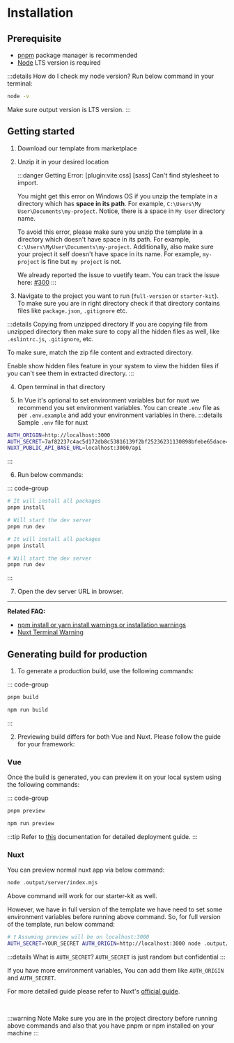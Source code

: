# Installation

## Prerequisite

- [pnpm](https://pnpm.io/) package manager is recommended
- [Node](https://nodejs.org/) LTS version is required

:::details How do I check my node version?
Run below command in your terminal:

```bash
node -v
```

Make sure output version is LTS version.
:::

## Getting started

1. Download our template from marketplace
2. Unzip it in your desired location

    :::danger Getting Error: [plugin:vite:css] [sass] Can't find stylesheet to import.

    You might get this error on Windows OS if you unzip the template in a directory which has **space in its path**. For example, `C:\Users\My User\Documents\my-project`. Notice, there is a space in `My User` directory name.

    To avoid this error, please make sure you unzip the template in a directory which doesn't have space in its path. For example, `C:\Users\MyUser\Documents\my-project`. Additionally, also make sure your project it self doesn't have space in its name. For example, `my-project` is fine but `my project` is not.

    We already reported the issue to vuetify team. You can track the issue here: [#300](https://github.com/vuetifyjs/vuetify-loader/issues/300)
    :::

3. Navigate to the project you want to run (`full-version` or `starter-kit`). To make sure you are in right directory check if that directory contains files like `package.json`, `.gitignore` etc.

:::details Copying from unzipped directory
If you are copying file from unzipped directory then make sure to copy all the hidden files as well, like `.eslintrc.js`, `.gitignore`, etc.

To make sure, match the zip file content and extracted directory.

Enable show hidden files feature in your system to view the hidden files if you can't see them in extracted directory.
:::

4. Open terminal in that directory

5. In Vue it's optional to set environment variables but for nuxt we recommend you set environment variables. You can create `.env` file as per `.env.example` and add your environment variables in there.
:::details Sample `.env` file for nuxt

```bash [pnpm]
AUTH_ORIGIN=http://localhost:3000
AUTH_SECRET=7af82237c4ac5d172db8c53816139f2bf25236231130898bfebe65dace465d5e
NUXT_PUBLIC_API_BASE_URL=localhost:3000/api

```

:::

6. Run below commands:

::: code-group

```bash [Vue]
# It will install all packages
pnpm install

# Will start the dev server
pnpm run dev
```

```bash [Nuxt]
# It will install all packages
pnpm install

# Will start the dev server
pnpm run dev
```

:::

7. Open the dev server URL in browser.

---

**Related FAQ:**

- [npm install or yarn install warnings or installation warnings](/faq/#npm-install-or-yarn-install-warnings-or-installation-warnings)
- [Nuxt Terminal Warning](/faq/#nuxt-terminal-warnings)

## Generating build for production

1. To generate a production build, use the following commands:

::: code-group

```bash [pnpm]
pnpm build
```

```bash [npm]
npm run build
```

:::

2. Previewing build differs for both Vue and Nuxt. Please follow the guide for your framework:

### Vue

Once the build is generated, you can preview it on your local system using the following commands:

::: code-group

```bash [pnpm]
pnpm preview
```

```bash [npm]
npm run preview
```

:::tip
Refer to [this](https://vitejs.dev/guide/static-deploy.html) documentation for detailed deployment guide.
:::

### Nuxt

You can preview normal nuxt app via below command:

```bash
node .output/server/index.mjs
```

Above command will work for our starter-kit as well.

However, we have in full version of the template we have need to set some environment variables before running above command. So, for full version of the template, run below command:

```bash
# ❗ Assuming preview will be on localhost:3000
AUTH_SECRET=YOUR_SECRET AUTH_ORIGIN=http://localhost:3000 node .output/server/index.mjs
```

:::details What is `AUTH_SECRET`?
`AUTH_SECRET` is just random but confidential
:::

If you have more environment variables, You can add them like `AUTH_ORIGIN` and `AUTH_SECRET`.

For more detailed guide please refer to Nuxt's [official guide](https://nuxt.com/docs/getting-started/deployment).

<br>

:::warning Note
Make sure you are in the project directory before running above commands and also that you have pnpm or npm installed on your machine
:::
